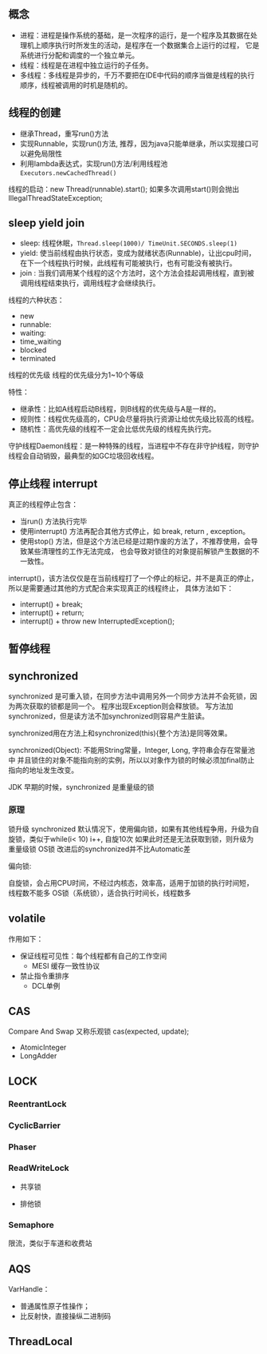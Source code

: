 ## 概念
- 进程：进程是操作系统的基础，是一次程序的运行，是一个程序及其数据在处理机上顺序执行时所发生的活动，是程序在一个数据集合上运行的过程，
它是系统进行分配和调度的一个独立单元。
- 线程：线程是在进程中独立运行的子任务。
- 多线程：多线程是异步的，千万不要把在IDE中代码的顺序当做是线程的执行顺序，线程被调用的时机是随机的。

## 线程的创建
- 继承Thread，重写run()方法
- 实现Runnable，实现run()方法, 推荐，因为java只能单继承，所以实现接口可以避免局限性
- 利用lambda表达式，实现run()方法/利用线程池 `Executors.newCachedThread()`

线程的启动：new Thread(runnable).start();
如果多次调用start()则会抛出 IllegalThreadStateException;

## sleep yield join
- sleep: 线程休眠，`Thread.sleep(1000)/ TimeUnit.SECONDS.sleep(1)`
- yield: 使当前线程由执行状态，变成为就绪状态(Runnable)，让出cpu时间，在下一个线程执行时候，此线程有可能被执行，也有可能没有被执行。
- join : 当我们调用某个线程的这个方法时，这个方法会挂起调用线程，直到被调用线程结束执行，调用线程才会继续执行。

线程的六种状态：
- new
- runnable:
- waiting:
- time_waiting
- blocked
- terminated

线程的优先级
线程的优先级分为1~10个等级

特性：
- 继承性：比如A线程启动B线程，则B线程的优先级与A是一样的。
- 规则性：线程优先级高的，CPU会尽量将执行资源让给优先级比较高的线程。
- 随机性：高优先级的线程不一定会比低优先级的线程先执行完。

守护线程Daemon线程：是一种特殊的线程，当进程中不存在非守护线程，则守护线程会自动销毁，最典型的如GC垃圾回收线程。

## 停止线程 interrupt
真正的线程停止包含：
- 当run() 方法执行完毕
- 使用interrupt() 方法再配合其他方式停止，如 break, return , exception。
- 使用stop() 方法，但是这个方法已经是过期作废的方法了，不推荐使用，会导致某些清理性的工作无法完成，
也会导致对锁住的对象提前解锁产生数据的不一致性。

interrupt()，该方法仅仅是在当前线程打了一个停止的标记，并不是真正的停止，所以是需要通过其他的方式配合来实现真正的线程终止，
具体方法如下：
- interrupt() + break;
- interrupt() + return;
- interrupt() + throw new InterruptedException();

## 暂停线程 

## synchronized
synchronized 是可重入锁，在同步方法中调用另外一个同步方法并不会死锁，因为两次获取的锁都是同一个。
程序出现Exception则会释放锁。
写方法加synchronized，但是读方法不加synchronized则容易产生脏读。

synchronized用在方法上和synchronized(this){整个方法}是同等效果。

synchronized(Object): 不能用String常量，Integer, Long, 字符串会存在常量池中
并且锁住的对象不能指向别的实例，所以以对象作为锁的时候必须加final防止指向的地址发生改变。

JDK 早期的时候，synchronized 是重量级的锁

### 原理


锁升级
synchronized 默认情况下，使用偏向锁，如果有其他线程争用，升级为自旋锁，类似于while(i< 10) i++, 自旋10次
如果此时还是无法获取到锁，则升级为重量级锁 OS锁
改进后的synchronized并不比Automatic差

偏向锁:

自旋锁，会占用CPU时间，不经过内核态，效率高，适用于加锁的执行时间短，线程数不能多
OS锁（系统锁），适合执行时间长，线程数多

## volatile
作用如下：
- 保证线程可见性：每个线程都有自己的工作空间
    + MESI 缓存一致性协议
- 禁止指令重排序
    + DCL单例
    
## CAS 
Compare And Swap 又称乐观锁
cas(expected, update);
- AtomicInteger
- LongAdder

## LOCK 

### ReentrantLock

### CyclicBarrier

### Phaser

### ReadWriteLock
- 共享锁

- 排他锁

### Semaphore
限流，类似于车道和收费站


## AQS

VarHandle：
- 普通属性原子性操作；
- 比反射快，直接操纵二进制码

## ThreadLocal
